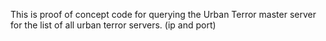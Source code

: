 This is proof of concept code for querying the
Urban Terror master server for the list of all
urban terror servers. (ip and port)


